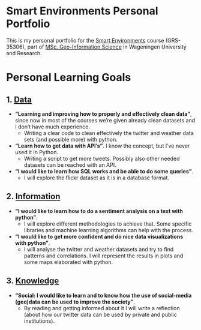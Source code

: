 # Smart Environments Personal Portfolio
This is my personal portfolio for the [Smart Environments](https://ssc.wur.nl/Handbook/Course/GRS-35306) course (GRS-35306), part of [MSc. Geo-Information Science](https://www.wur.nl/en/Education-Programmes/master/MSc-programmes/MSc-Geo-Information-Science.htm) in Wageningen University and Research.
# Personal Learning Goals
## 1. [Data](https://github.com/gerardathletics/SmartEnvironments-PersonalPortfolio/tree/master/Data)
* **“Learning and improving how to properly and effectively clean data”**, since now
in most of the courses we’re given already clean datasets and I don’t have much
experience.
  * Writing a clear code to clean effectively the twitter and weather data sets
(and possible more) with python.
* **“Learn how to get data with API’s”**. I know the concept, but I’ve never used it in
Python.
  * Writing a script to get more tweets. Possibly also other needed datasets
can be reached with an API.
* **“I would like to learn how SQL works and be able to do some queries”**.
  * I will explore the flickr dataset as it is in a database format.
## 2. [Information](https://github.com/gerardathletics/SmartEnvironments-PersonalPortfolio/tree/master/Information)
* **“I would like to learn how to do a sentiment analysis on a text with python”**.
  * I will explore different methodologies to achieve that. Some specific libraries and machine learning algorithms can help with the process.
* **“I would like to get more confident and do nice data visualizations with python”**.
  * I will analyse the twitter and weather datasets and try to find patterns
and correlations. I will represent the results in plots and some maps elaborated with python.
## 3. [Knowledge](https://github.com/gerardathletics/SmartEnvironments-PersonalPortfolio/tree/master/Knowledge)
* **“Social: I would like to learn and to know how the use of social-media (geo)data can be used to improve the society”**.
  * By reading and getting informed about it I will write a reflection (about how our twitter data can be used by private and public institutions).
